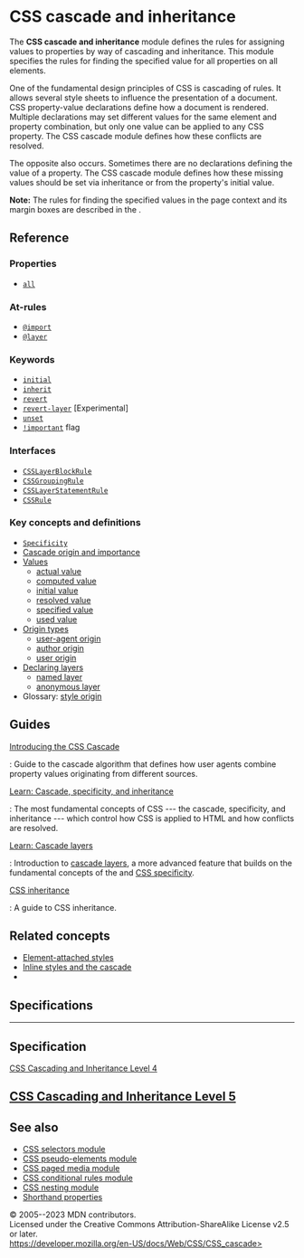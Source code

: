 CSS cascade and inheritance
===========================

The **CSS cascade and inheritance** module defines the rules for
assigning values to properties by way of cascading and inheritance. This
module specifies the rules for finding the specified value for all
properties on all elements.

One of the fundamental design principles of CSS is cascading of rules.
It allows several style sheets to influence the presentation of a
document. CSS property-value declarations define how a document is
rendered. Multiple declarations may set different values for the same
element and property combination, but only one value can be applied to
any CSS property. The CSS cascade module defines how these conflicts are
resolved.

The opposite also occurs. Sometimes there are no declarations defining
the value of a property. The CSS cascade module defines how these
missing values should be set via inheritance or from the property\'s
initial value.

**Note:** The rules for finding the specified values in the page context
and its margin boxes are described in the [](css_paged_media.md).

Reference
---------

### Properties

- [`all`](all.md)

### At-rules

- [`@import`](@import.md)
- [`@layer`](@layer.md)

### Keywords

- [`initial`](initial.md)
- [`inherit`](inherit.md)
- [`revert`](revert.md)
- [`revert-layer`](revert-layer.md) [Experimental]
- [`unset`](unset.md)
- [`!important`](important.md) flag

### Interfaces

- [`CSSLayerBlockRule`](https://developer.mozilla.org/en-US/docs/Web/API/CSSLayerBlockRule)
- [`CSSGroupingRule`](https://developer.mozilla.org/en-US/docs/Web/API/CSSGroupingRule)
- [`CSSLayerStatementRule`](https://developer.mozilla.org/en-US/docs/Web/API/CSSLayerStatementRule)
- [`CSSRule`](https://developer.mozilla.org/en-US/docs/Web/API/CSSRule)

### Key concepts and definitions

- [`Specificity`](specificity.md)
- [Cascade origin and importance](cascade.md)
- [Values](value_definition_syntax.md)
  - [actual value](actual_value.md)
  - [computed value](computed_value.md)
  - [initial value](initial_value.md)
  - [resolved value](resolved_value.md)
  - [specified value](specified_value.md)
  - [used value](used_value.md)
- [Origin types](cascade.md#origin_types)
  - [user-agent origin](cascade.md#user-agent_stylesheets)
  - [author origin](cascade.md#author_stylesheets)
  - [user origin](cascade.md#user_stylesheets)
- [Declaring layers](@import.md#importing_css_rules_into_a_cascade_layer)
  - [named
        layer](https://developer.mozilla.org/en-US/docs/Learn/CSS/Building_blocks/Cascade_layers#the_layer_statement_at-rule_for_named_layers)
  - [anonymous
        layer](https://developer.mozilla.org/en-US/docs/Learn/CSS/Building_blocks/Cascade_layers#the-layer-block-at-rule-for-named-and-anonymous-layers)
- Glossary: [style
    origin](https://developer.mozilla.org/en-US/docs/Glossary/Style_origin)

Guides
------

[Introducing the CSS Cascade](cascade.md)

:   Guide to the cascade algorithm that defines how user agents combine
    property values originating from different sources.

[Learn: Cascade, specificity, and inheritance](https://developer.mozilla.org/en-US/docs/Learn/CSS/Building_blocks/Cascade_and_inheritance)

:   The most fundamental concepts of CSS --- the cascade, specificity,
    and inheritance --- which control how CSS is applied to HTML and how
    conflicts are resolved.

[Learn: Cascade layers](https://developer.mozilla.org/en-US/docs/Learn/CSS/Building_blocks/Cascade_layers)

:   Introduction to [cascade layers](@layer.md), a more advanced feature
    that builds on the fundamental concepts of the [](cascade.md) and [CSS specificity](specificity.md).

[CSS inheritance](inheritance.md)

:   A guide to CSS inheritance.

Related concepts
----------------

- [Element-attached
    styles](https://developer.mozilla.org/en-US/docs/Web/HTML/Global_attributes/style)
- [Inline styles and the cascade](cascade.md#inline_styles)
- [](@import.md#importing_css_rules_conditional_on_media_queries)

Specifications
--------------

  -----------------------------------------------------------------------

Specification
  -----------------------------------------------------------------------

  [CSS Cascading and Inheritance Level 4\
  ](https://drafts.csswg.org/css-cascade/)

[CSS Cascading and Inheritance Level 5\
  ](https://drafts.csswg.org/css-cascade-5/)
  -----------------------------------------------------------------------

See also
--------

- [CSS selectors module](css_selectors.md)
- [CSS pseudo-elements module](css_pseudo-elements.md)
- [CSS paged media module](css_paged_media.md)
- [CSS conditional rules module](css_conditional_rules.md)
- [CSS nesting module](css_nesting.md)
- [Shorthand properties](shorthand_properties.md)

© 2005--2023 MDN contributors.\
Licensed under the Creative Commons Attribution-ShareAlike License v2.5
or later.\
https://developer.mozilla.org/en-US/docs/Web/CSS/CSS_cascade>
